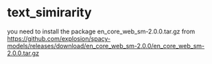 # text_simirarity

you need to install the package  en_core_web_sm-2.0.0.tar.gz from https://github.com/explosion/spacy-models/releases/download/en_core_web_sm-2.0.0/en_core_web_sm-2.0.0.tar.gz